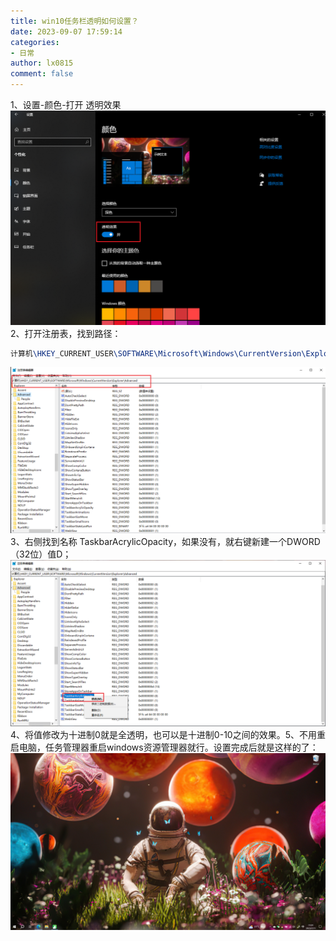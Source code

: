 ```yaml
---
title: win10任务栏透明如何设置？
date: 2023-09-07 17:59:14
categories:
- 日常
author: lx0815
comment: false
---
```


1、设置-颜色-打开 透明效果![image.png](https://raw.githubusercontent.com/zrgzs/images/main/images/20230907220524.jpg)2、打开注册表，找到路径：
```latex
计算机\HKEY_CURRENT_USER\SOFTWARE\Microsoft\Windows\CurrentVersion\Explorer\Advanced
```
![image.png](https://raw.githubusercontent.com/zrgzs/images/main/images/20230907220527.jpg)3、右侧找到名称 TaskbarAcrylicOpacity，如果没有，就右键新建一个DWORD（32位）值D；![image.png](https://raw.githubusercontent.com/zrgzs/images/main/images/20230907220530.jpg)4、将值修改为十进制0就是全透明，也可以是十进制0-10之间的效果。5、不用重启电脑，任务管理器重启windows资源管理器就行。设置完成后就是这样的了：![image.png](https://raw.githubusercontent.com/zrgzs/images/main/images/20230907220533.jpg)
